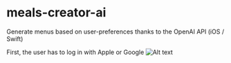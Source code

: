 # meals-creator-ai
Generate menus based on user-preferences thanks to the OpenAI API (iOS / Swift)

First, the user has to log in with Apple or Google
![Alt text](@Docs/LogInGif.gif)
